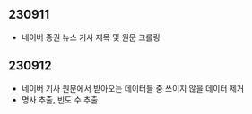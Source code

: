 ## 230911
- 네이버 증권 뉴스 기사 제목 및 원문 크롤링

## 230912
- 네이버 기사 원문에서 받아오는 데이터들 중 쓰이지 않을 데이터 제거
- 명사 추출, 빈도 수 추출